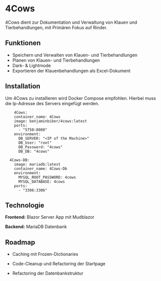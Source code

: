 
# 4Cows

4Cows dient zur Dokumentation und Verwaltung von Klauen und Tierbehandlungen, mit Primären Fokus auf Rinder.
## Funktionen

- Speichern und Verwalten von Klauen- und Tierbehandlungen
- Planen von Klauen- und Tierbehandlungen
- Dark- & Lightmode
- Exportieren der Klauenbehandlungen als Excel-Dokument


## Installation

Um 4Cows zu installieren wird Docker Compose empfohlen. Hierbei muss die Ip-Adresse des Servers eingefügt werden.

```docker-compse
    4Cows:
    container_name: 4Cows
    image: benjaminbiber/4cows:latest
    ports:
      - "5750:8080"
    environment:
      DB_SERVER: "<IP of the Machine>"
      DB_User: "root" 
      DB_Password: "4cows"
      DB_DB: "4cows"

  4Cows-DB:
    image: mariadb:latest
    container_name: 4Cows-Db
    environment:
      MYSQL_ROOT_PASSWORD: 4cows
      MYSQL_DATABASE: 4cows
    ports:
      - "3306:3306"
```


## Technologie

**Frontend:** Blazor Server App mit Mudblazor

**Backend:** MariaDB Datenbank


## Roadmap

- Caching mit Frozen-Dictionaries

- Code-Cleanup und Refactoring der Startpage

- Refactoring der Datenbankstruktur

